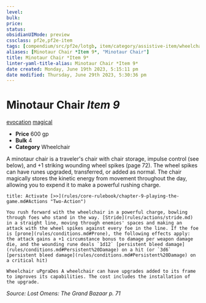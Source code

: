 ```yaml
---
level:
bulk:
price:
status:
obsidianUIMode: preview
cssclass: pf2e,pf2e-item
tags: [compendium/src/pf2e/lotgb, item/category/assistive-item/wheelchair, trait/evocation, trait/magical]
aliases: [Minotaur Chair *Item 9*, "Minotaur Chair"]
title: Minotaur Chair *Item 9*
linter-yaml-title-alias: Minotaur Chair *Item 9*
date created: Monday, June 19th 2023, 5:15:11 pm
date modified: Thursday, June 29th 2023, 5:30:36 pm
---
```


# Minotaur Chair *Item 9*

[evocation](rules/traits/evocation.md) [magical](rules/traits/magical.md)  

- **Price** 600 gp
- **Bulk** 4
- **Category** Wheelchair

A minotaur chair is a traveler's chair with chair storage, impulse control (see below), and +1 striking wounding wheel spikes (page 72). The wheel spikes can have runes upgraded, transferred, or added as normal. The chair magically stores the kinetic energy from movement throughout the day, allowing you to expend it to make a powerful rushing charge.

```ad-embed-ability
title: Activate [>>](rules/core-rulebook/chapter-9-playing-the-game.md#Actions "Two-Action")

You rush forward with the wheelchair in a powerful charge, bowling through foes who stand in the way. [Stride](rules/actions/stride.md) in a straight line, moving through enemies' spaces and making an attack with the wheel spikes against every foe in the line. If the foe is [prone](rules/conditions.md#Prone), the following effects apply: the attack gains a +1 circumstance bonus to damage per weapon damage die, and the wounding rune deals `1d12` [persistent bleed damage](rules/conditions.md#Persistent%20Damage) on a hit (or `3d6` [persistent bleed damage](rules/conditions.md#Persistent%20Damage) on a critical hit)

Wheelchair uPgraDes A wheelchair can have upgrades added to its frame to improves its capabilities. The cost includes the installation of the upgrade.
```

*Source: Lost Omens: The Grand Bazaar p. 71*

